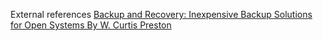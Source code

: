 External references
[Backup and Recovery: Inexpensive Backup Solutions for Open Systems By W. Curtis Preston](https://books.google.co.id/books?hl=en&lr=&id=QgpIAgAAQBAJ&oi=fnd&pg=PR7&dq=operating+system+backup+importance&ots=W1H48y-S98&sig=9516J0S8pQEAPYIyKB-Ayn3m-Ao&redir_esc=y#v=onepage&q&f=false)

